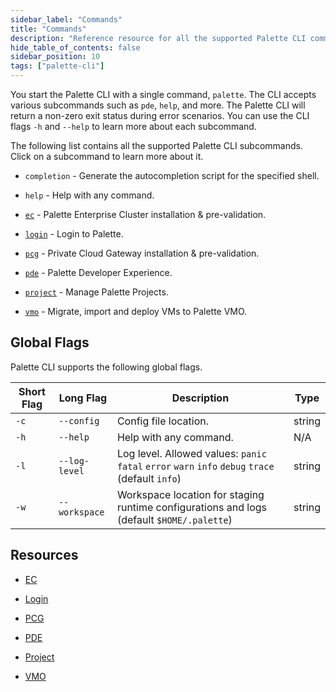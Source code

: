 ```yaml
---
sidebar_label: "Commands"
title: "Commands"
description: "Reference resource for all the supported Palette CLI commands."
hide_table_of_contents: false
sidebar_position: 10
tags: ["palette-cli"]
---
```


You start the Palette CLI with a single command, `palette`. The CLI accepts various subcommands such as `pde`, `help`,
and more. The Palette CLI will return a non-zero exit status during error scenarios. You can use the CLI flags `-h` and
`--help` to learn more about each subcommand.

The following list contains all the supported Palette CLI subcommands. Click on a subcommand to learn more about it.

- `completion` - Generate the autocompletion script for the specified shell.

- `help` - Help with any command.

- [`ec`](ec.md) - Palette Enterprise Cluster installation & pre-validation.

- [`login`](login.md) - Login to Palette.

- [`pcg`](pcg.md) - Private Cloud Gateway installation & pre-validation.

- [`pde`](pde.md) - Palette Developer Experience.

- [`project`](project.md) - Manage Palette Projects.

- [`vmo`](vmo.md) - Migrate, import and deploy VMs to Palette VMO.

## Global Flags

Palette CLI supports the following global flags.

| Short Flag | Long Flag     | Description                                                                                       | Type   |
| ---------- | ------------- | ------------------------------------------------------------------------------------------------- | ------ |
| `-c`       | `--config`    | Config file location.                                                                             | string |
| `-h`       | `--help`      | Help with any command.                                                                            | N/A    |
| `-l`       | `--log-level` | Log level. Allowed values: `panic` `fatal` `error` `warn` `info` `debug` `trace` (default `info`) | string |
| `-w`       | `--workspace` | Workspace location for staging runtime configurations and logs (default `$HOME/.palette`)         | string |

## Resources

- [EC](ec.md)

- [Login](login.md)

- [PCG](pcg.md)

- [PDE](pde.md)

- [Project](project.md)

- [VMO](vmo.md)
